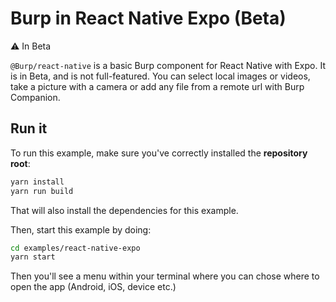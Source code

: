 # Burp in React Native Expo (Beta)

⚠️ In Beta

`@Burp/react-native` is a basic Burp component for React Native with Expo. It is in Beta, and is not full-featured. You can select local images or videos, take a picture with a camera or add any file from a remote url with Burp Companion.

## Run it

To run this example, make sure you've correctly installed the **repository root**:

```bash
yarn install
yarn run build
```

That will also install the dependencies for this example.

Then, start this example by doing:

```bash
cd examples/react-native-expo
yarn start
```

Then you'll see a menu within your terminal where you can chose where to open the app (Android, iOS, device etc.)
